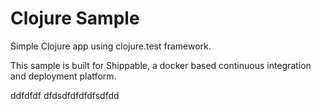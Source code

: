 Clojure Sample
=====================

Simple Clojure app using clojure.test framework.

This sample is built for Shippable, a docker based continuous integration and deployment platform.

ddfdfdf dfdsdfdfdfdfsdfdd
